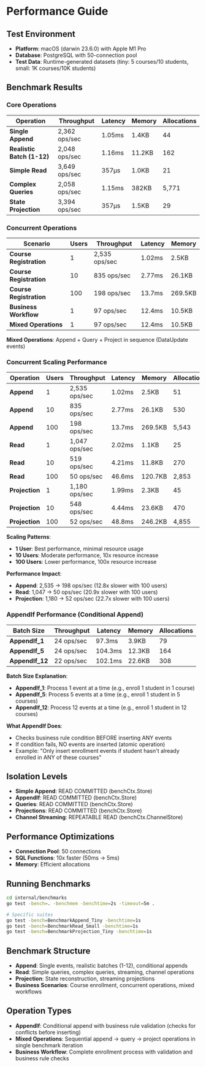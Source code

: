 # Performance Guide

## Test Environment
- **Platform**: macOS (darwin 23.6.0) with Apple M1 Pro
- **Database**: PostgreSQL with 50-connection pool
- **Test Data**: Runtime-generated datasets (tiny: 5 courses/10 students, small: 1K courses/10K students)

## Benchmark Results

### Core Operations

| Operation | Throughput | Latency | Memory | Allocations |
|-----------|------------|---------|---------|-------------|
| **Single Append** | 2,362 ops/sec | 1.05ms | 1.4KB | 44 |
| **Realistic Batch (1-12)** | 2,048 ops/sec | 1.16ms | 11.2KB | 162 |
| **Simple Read** | 3,649 ops/sec | 357μs | 1.0KB | 21 |
| **Complex Queries** | 2,058 ops/sec | 1.15ms | 382KB | 5,771 |
| **State Projection** | 3,394 ops/sec | 357μs | 1.5KB | 29 |

### Concurrent Operations

| Scenario | Users | Throughput | Latency | Memory |
|----------|-------|------------|---------|---------|
| **Course Registration** | 1 | 2,535 ops/sec | 1.02ms | 2.5KB |
| **Course Registration** | 10 | 835 ops/sec | 2.77ms | 26.1KB |
| **Course Registration** | 100 | 198 ops/sec | 13.7ms | 269.5KB |
| **Business Workflow** | 1 | 97 ops/sec | 12.4ms | 10.5KB |
| **Mixed Operations** | 1 | 97 ops/sec | 12.4ms | 10.5KB |

**Mixed Operations**: Append + Query + Project in sequence (DataUpdate events)

### Concurrent Scaling Performance

| Operation | Users | Throughput | Latency | Memory | Allocations |
|-----------|-------|------------|---------|---------|-------------|
| **Append** | 1 | 2,535 ops/sec | 1.02ms | 2.5KB | 51 |
| **Append** | 10 | 835 ops/sec | 2.77ms | 26.1KB | 530 |
| **Append** | 100 | 198 ops/sec | 13.7ms | 269.5KB | 5,543 |
| **Read** | 1 | 1,047 ops/sec | 2.02ms | 1.1KB | 25 |
| **Read** | 10 | 519 ops/sec | 4.21ms | 11.8KB | 270 |
| **Read** | 100 | 50 ops/sec | 46.6ms | 120.7KB | 2,853 |
| **Projection** | 1 | 1,180 ops/sec | 1.99ms | 2.3KB | 45 |
| **Projection** | 10 | 548 ops/sec | 4.44ms | 23.6KB | 470 |
| **Projection** | 100 | 52 ops/sec | 48.8ms | 246.2KB | 4,855 |

**Scaling Patterns**:
- **1 User**: Best performance, minimal resource usage
- **10 Users**: Moderate performance, 10x resource increase
- **100 Users**: Lower performance, 100x resource increase

**Performance Impact**:
- **Append**: 2,535 → 198 ops/sec (12.8x slower with 100 users)
- **Read**: 1,047 → 50 ops/sec (20.9x slower with 100 users)  
- **Projection**: 1,180 → 52 ops/sec (22.7x slower with 100 users)

### AppendIf Performance (Conditional Append)

| Batch Size | Throughput | Latency | Memory | Allocations |
|------------|------------|---------|---------|-------------|
| **AppendIf_1** | 24 ops/sec | 97.3ms | 3.9KB | 79 |
| **AppendIf_5** | 24 ops/sec | 104.3ms | 12.3KB | 164 |
| **AppendIf_12** | 22 ops/sec | 102.1ms | 22.6KB | 308 |

**Batch Size Explanation**:
- **AppendIf_1**: Process 1 event at a time (e.g., enroll 1 student in 1 course)
- **AppendIf_5**: Process 5 events at a time (e.g., enroll 1 student in 5 courses)  
- **AppendIf_12**: Process 12 events at a time (e.g., enroll 1 student in 12 courses)

**What AppendIf Does**: 
- Checks business rule condition BEFORE inserting ANY events
- If condition fails, NO events are inserted (atomic operation)
- Example: "Only insert enrollment events if student hasn't already enrolled in ANY of these courses"

## Isolation Levels

- **Simple Append**: READ COMMITTED (benchCtx.Store)
- **AppendIf**: READ COMMITTED (benchCtx.Store)
- **Queries**: READ COMMITTED (benchCtx.Store)
- **Projections**: READ COMMITTED (benchCtx.Store)
- **Channel Streaming**: REPEATABLE READ (benchCtx.ChannelStore)

## Performance Optimizations

- **Connection Pool**: 50 connections
- **SQL Functions**: 10x faster (50ms → 5ms)
- **Memory**: Efficient allocations

## Running Benchmarks

```bash
cd internal/benchmarks
go test -bench=. -benchmem -benchtime=2s -timeout=5m .

# Specific suites
go test -bench=BenchmarkAppend_Tiny -benchtime=1s
go test -bench=BenchmarkRead_Small -benchtime=1s
go test -bench=BenchmarkProjection_Tiny -benchtime=1s
```

## Benchmark Structure

- **Append**: Single events, realistic batches (1-12), conditional appends
- **Read**: Simple queries, complex queries, streaming, channel operations
- **Projection**: State reconstruction, streaming projections
- **Business Scenarios**: Course enrollment, concurrent operations, mixed workflows

## Operation Types

- **AppendIf**: Conditional append with business rule validation (checks for conflicts before inserting)
- **Mixed Operations**: Sequential append → query → project operations in single benchmark iteration
- **Business Workflow**: Complete enrollment process with validation and business rule checks
